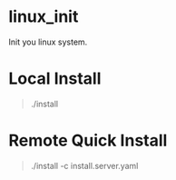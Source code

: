 # linux_init
Init you linux system.

# Local Install

> ./install 

# Remote Quick Install

> ./install -c install.server.yaml
